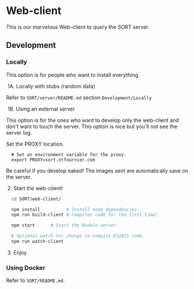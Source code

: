 # Web-client

This is our marvelous Web-client to query the SORT server.

## Development

### Locally

This option is for people who want to install everything.

​	1A\. Locally with stubs (random data)

Refer to `SORT/server/README.md` section `Development/Locally`

​	1B\. Using an external server

This option is for the ones who want to develop only the web-client and don't
want to touch the server. This option is nice but you'll not see the server log.

Set the PROXY location.

```shell
  # Set an environment variable for the proxy.
  export PROXY=sort.ntfournier.com
```

Be careful if you develop naked! The images sent are automatically save on the
server.

​	2\. Start the web-client!

```sh
  cd SORT/web-client/

  npm install          # Install node dependencies.
  npm run build-client # Compiles code for the first time!

  npm start      # Start the NodeJs server.

  # Optional watch for change to compile ES2015 code.
  npm run watch-client
```

​	3\. Enjoy

### Using Docker

Refer to `SORT/README.md`.

